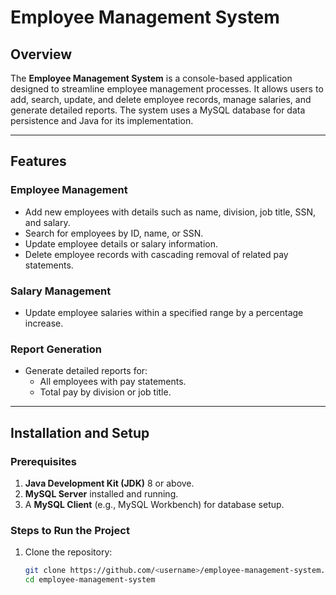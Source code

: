 # Employee Management System

## Overview
The **Employee Management System** is a console-based application designed to streamline employee management processes. It allows users to add, search, update, and delete employee records, manage salaries, and generate detailed reports. The system uses a MySQL database for data persistence and Java for its implementation.

---

## Features
### **Employee Management**
- Add new employees with details such as name, division, job title, SSN, and salary.
- Search for employees by ID, name, or SSN.
- Update employee details or salary information.
- Delete employee records with cascading removal of related pay statements.

### **Salary Management**
- Update employee salaries within a specified range by a percentage increase.

### **Report Generation**
- Generate detailed reports for:
  - All employees with pay statements.
  - Total pay by division or job title.

---

## Installation and Setup
### Prerequisites
1. **Java Development Kit (JDK)** 8 or above.
2. **MySQL Server** installed and running.
3. A **MySQL Client** (e.g., MySQL Workbench) for database setup.

### Steps to Run the Project
1. Clone the repository:
   ```bash
   git clone https://github.com/<username>/employee-management-system.git
   cd employee-management-system

